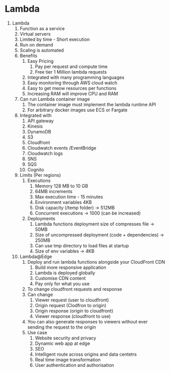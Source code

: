 # Lambda

1. Lambda
    1. Function as a service
    2. Virtual servers
    3. Limited by time - Short execution
    4. Run on demand
    5. Scaling is automated
    6. Benefits
        1. Easy Pricing
            1. Pay per request and compute time
            2. Free tier 1 Million lambda requests
        2. Integrated with many programming languages
        3. Easy monitoring through AWS cloud watch
        4. Easy to get meow resources per functions
        5. Increasing RAM will improve CPU and RAM
    7. Can run Lambda container image
        1. The container image must implement the lambda runtime API
        2. For arbitrary docker images use ECS or Fargate
    8. Integrated with
        1. API gateway
        2. Kinesis
        3. DynamoDB
        4. S3
        5. Cloudfront
        6. Cloudwatch events /EventBridge
        7. Cloudwatch logs
        8. SNS
        9. SQS
        10. Cognito
    9. Limits (Per regions)
        1. Executions
            1. Memory 128 MB to 10 GB
            2. 64MB increments
            3. Max execution time - 15 minutes
            4. Environment variables 4KB
            5. Disk capacity (/temp folder) -> 512MB
            6. Concurrent executions -> 1000 (can be increased)
        2. Deployments
            1. Lambda functions deployment size of compresses file -> 50MB
            2. Size of uncompressed deployment (code + dependencies) -> 250MB
            3. Can use tmp directory to load files at startup
            4. Size of env variables -> 4KB
    10. Lambda@Edge
        1. Deploy and run lambda functions alongside your CloudFront CDN
            1. Build more responsive application
            2. Lambda is deployed globally
            3. Customise CDN content
            4. Pay only for what you use
        2. To change cloudfront requests and response
        3. Can change
            1. Viewer request (user to cloudfront)
            2. Origin request (Clodfron to origin)
            3. Origin response (origin to cloudfront)
            4. Viewer response (cloudfront to use)
        4. You can also generate responses to viewers without ever sending the request to the origin
        5. Use case
            1. Website security and privacy
            2. Dynamic web app at edge
            3. SEO
            4. Intelligent route across origins and data centetrs
            5. Real time image transformation
            6. User authentication and authorisation

